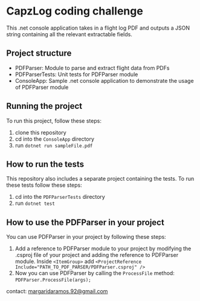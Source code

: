# CapzLog coding challenge

This .net console application takes in a flight log PDF and outputs a JSON string containing all the relevant extractable fields.

## Project structure
- PDFParser: Module to parse and extract flight data from PDFs
- PDFParserTests: Unit tests for PDFParser module
- ConsoleApp: Sample .net console application to demonstrate the usage of PDFParser module

## Running the project

To run this project, follow these steps:

 1. clone this repository
 2. cd into the `ConsoleApp` directory
 3. run `dotnet run sampleFile.pdf`

## How to run the tests

This repository also includes a separate project containing the tests.
To run these tests follow these steps:

 1. cd into the `PDFParserTests` directory
 2. run `dotnet test`
 
## How to use the PDFParser in your project

You can use PDFParser in your project by following these steps:

1. Add a reference to PDFParser module to your project by modifying the .csproj file of your project and adding the reference to PDFParser module.
Inside `<ItemGroup>` add `<ProjectReference Include="PATH_TO_PDF_PARSER/PDFParser.csproj" />`
2. Now you can use PDFParser by calling the `ProcessFile` method: `PDFParser.ProcessFile(args);`

contact: margaridaramos.92@gmail.com
